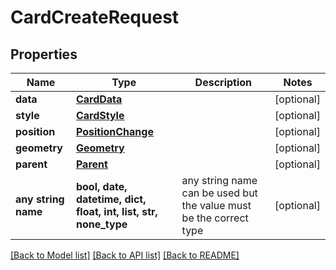 # CardCreateRequest


## Properties
Name | Type | Description | Notes
------------ | ------------- | ------------- | -------------
**data** | [**CardData**](CardData.md) |  | [optional] 
**style** | [**CardStyle**](CardStyle.md) |  | [optional] 
**position** | [**PositionChange**](PositionChange.md) |  | [optional] 
**geometry** | [**Geometry**](Geometry.md) |  | [optional] 
**parent** | [**Parent**](Parent.md) |  | [optional] 
**any string name** | **bool, date, datetime, dict, float, int, list, str, none_type** | any string name can be used but the value must be the correct type | [optional]

[[Back to Model list]](../README.md#documentation-for-models) [[Back to API list]](../README.md#documentation-for-api-endpoints) [[Back to README]](../README.md)


